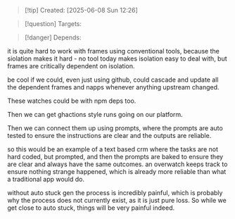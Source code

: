 
>[!tip] Created: [2025-06-08 Sun 12:26]

>[!question] Targets: 

>[!danger] Depends: 

it is quite hard to work with frames using conventional tools, because the siolation makes it hard - no tool today makes isolation easy to deal with, but frames are critically dependent on isolation.

be cool if we could, even just using github, could cascade and update all the dependent frames and napps whenever anything upstream changed.

These watches could be with npm deps too.

Then we can get ghactions style runs going on our platform.

Then we can connect them up using prompts, where the prompts are auto tested to ensure the instructions are clear and the outputs are reliable.

so this would be an example of a text based crm where the tasks are not hard coded, but prompted, and then the prompts are baked to ensure they are clear and always have the same outcomes.  an overwatch keeps track to ensure nothing strange happened, which is already more reliable than what a traditional app would do.

without auto stuck gen the process is incredibly painful, which is probably why the process does not currently exist, as it is just pure loss.  So while we get close to auto stuck, things will be very painful indeed.